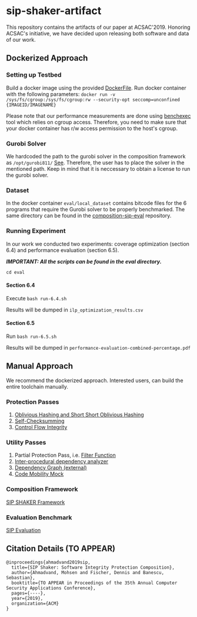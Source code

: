 # sip-shaker-artifact
This repository contains the artifacts of our paper at ACSAC'2019.
Honoring ACSAC's initiative, we have decided upon releasing both software and data of our work.



## Dockerized Approach 

### Setting up Testbed

Build a docker image using the provided [DockerFile](https://github.com/mr-ma/sip-shaker-artifact/blob/master/Dockerfile).
Run docker container with the following parameters:
```docker run -v /sys/fs/cgroup:/sys/fs/cgroup:rw --security-opt seccomp=unconfined {IMAGEID/IMAGENAME}```

Please note that our performance measurements are done using [benchexec](https://github.com/sosy-lab/benchexec) tool which relies on cgroup access. Therefore, you need to make sure that your docker container has r/w access permission to the host's cgroup.  

### Gurobi Solver
We hardcoded the path to the gurobi solver in the composition framework as `/opt/gurobi811/` [See](https://github.com/mr-ma/composition-framework/blob/scip-solver/src/composition/graph/ILPSolver.cpp#L131). Therefore, the user has to place the solver in the mentioned path. Keep in mind that it is neccessary to obtain a license to run the gurobi solver.

### Dataset
In the docker container `eval/local_dataset` contains bitcode files for the 6 programs that require the Gurobi solver to be properly benchmarked.
The same directory can be found in the [composition-sip-eval](https://github.com/mr-ma/composition-sip-eval) repository.


### Running Experiment
In our work we conducted two experiments: coverage optimization (section 6.4) and performance evaluation (section 6.5).

***IMPORTANT: All the scripts can be found in the eval directory.***

```cd eval```

#### Section 6.4
Execute ```bash run-6.4.sh```

Results will be dumped in ```ilp_optimization_results.csv```

#### Section 6.5
Run ```bash run-6.5.sh```

Results will be dumped in ```performance-evaluation-combined-percentage.pdf```

## Manual Approach
We recommend the dockerized approach. Interested users, can build the entire toolchain manually. 

### Protection Passes
1. [Oblivious Hashing and Short Short Oblivious Hashing](https://github.com/mr-ma/composition-sip-oblivious-hashing)
2. [Self-Checksumming](https://github.com/mr-ma/composition-self-checksumming)
3. [Control Flow Integrity](https://github.com/mr-ma/composition-sip-control-flow-integrity)

### Utility Passes
1. Partial Protection Pass, i.e. [Filter Function](https://github.com/mr-ma/composition-function-filter)
2. [Inter-procedural dependency analyzer](https://github.com/mr-ma/composition-input-dependency-analyzer)
3. [Dependency Graph (external)](https://github.com/tum-i22/dg)
4. [Code Mobility Mock](https://github.com/mr-ma/composition-code-mobility-mock)


### Composition Framework
[SIP SHAKER Framework](https://github.com/mr-ma/composition-framework)

### Evaluation Benchmark
[SIP Evaluation](https://github.com/mr-ma/composition-sip-eval)


## Citation Details (TO APPEAR)
```
@inproceedings{ahmadvand2019sip,
  title={SIP Shaker: Software Integrity Protection Composition},
  author={Ahmadvand, Mohsen and Fischer, Dennis and Banescu, Sebastian},
  booktitle={TO APPEAR in Proceedings of the 35th Annual Computer Security Applications Conference},
  pages={----},
  year={2019},
  organization={ACM}
}
```
